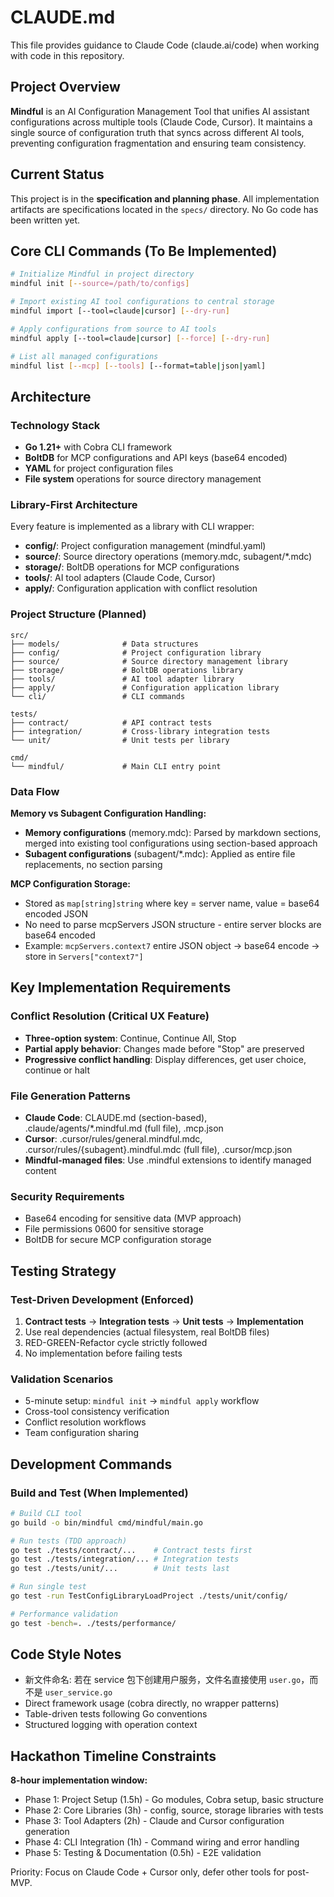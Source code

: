 # CLAUDE.md

This file provides guidance to Claude Code (claude.ai/code) when working with code in this repository.

## Project Overview

**Mindful** is an AI Configuration Management Tool that unifies AI assistant configurations across multiple tools (Claude Code, Cursor). It maintains a single source of configuration truth that syncs across different AI tools, preventing configuration fragmentation and ensuring team consistency.

## Current Status

This project is in the **specification and planning phase**. All implementation artifacts are specifications located in the `specs/` directory. No Go code has been written yet.

## Core CLI Commands (To Be Implemented)

```bash
# Initialize Mindful in project directory
mindful init [--source=/path/to/configs]

# Import existing AI tool configurations to central storage
mindful import [--tool=claude|cursor] [--dry-run]

# Apply configurations from source to AI tools
mindful apply [--tool=claude|cursor] [--force] [--dry-run]

# List all managed configurations
mindful list [--mcp] [--tools] [--format=table|json|yaml]
```

## Architecture

### Technology Stack
- **Go 1.21+** with Cobra CLI framework
- **BoltDB** for MCP configurations and API keys (base64 encoded)
- **YAML** for project configuration files
- **File system** operations for source directory management

### Library-First Architecture
Every feature is implemented as a library with CLI wrapper:

- **config/**: Project configuration management (mindful.yaml)
- **source/**: Source directory operations (memory.mdc, subagent/*.mdc)
- **storage/**: BoltDB operations for MCP configurations
- **tools/**: AI tool adapters (Claude Code, Cursor)
- **apply/**: Configuration application with conflict resolution

### Project Structure (Planned)
```
src/
├── models/              # Data structures
├── config/              # Project configuration library
├── source/              # Source directory management library  
├── storage/             # BoltDB operations library
├── tools/               # AI tool adapter library
├── apply/               # Configuration application library
└── cli/                 # CLI commands

tests/
├── contract/            # API contract tests
├── integration/         # Cross-library integration tests
└── unit/                # Unit tests per library

cmd/
└── mindful/             # Main CLI entry point
```

### Data Flow

**Memory vs Subagent Configuration Handling:**
- **Memory configurations** (memory.mdc): Parsed by markdown sections, merged into existing tool configurations using section-based approach
- **Subagent configurations** (subagent/*.mdc): Applied as entire file replacements, no section parsing

**MCP Configuration Storage:**
- Stored as `map[string]string` where key = server name, value = base64 encoded JSON
- No need to parse mcpServers JSON structure - entire server blocks are base64 encoded
- Example: `mcpServers.context7` entire JSON object → base64 encode → store in `Servers["context7"]`

## Key Implementation Requirements

### Conflict Resolution (Critical UX Feature)
- **Three-option system**: Continue, Continue All, Stop
- **Partial apply behavior**: Changes made before "Stop" are preserved
- **Progressive conflict handling**: Display differences, get user choice, continue or halt

### File Generation Patterns
- **Claude Code**: CLAUDE.md (section-based), .claude/agents/*.mindful.md (full file), .mcp.json
- **Cursor**: .cursor/rules/general.mindful.mdc, .cursor/rules/{subagent}.mindful.mdc (full file), .cursor/mcp.json
- **Mindful-managed files**: Use .mindful extensions to identify managed content

### Security Requirements
- Base64 encoding for sensitive data (MVP approach)
- File permissions 0600 for sensitive storage
- BoltDB for secure MCP configuration storage

## Testing Strategy

### Test-Driven Development (Enforced)
1. **Contract tests** → **Integration tests** → **Unit tests** → **Implementation**
2. Use real dependencies (actual filesystem, real BoltDB files)
3. RED-GREEN-Refactor cycle strictly followed
4. No implementation before failing tests

### Validation Scenarios
- 5-minute setup: `mindful init` → `mindful apply` workflow
- Cross-tool consistency verification
- Conflict resolution workflows
- Team configuration sharing

## Development Commands

### Build and Test (When Implemented)
```bash
# Build CLI tool
go build -o bin/mindful cmd/mindful/main.go

# Run tests (TDD approach)
go test ./tests/contract/...    # Contract tests first
go test ./tests/integration/... # Integration tests  
go test ./tests/unit/...        # Unit tests last

# Run single test
go test -run TestConfigLibraryLoadProject ./tests/unit/config/

# Performance validation
go test -bench=. ./tests/performance/
```

## Code Style Notes

- 新文件命名: 若在 service 包下创建用户服务，文件名直接使用 `user.go`，而不是 `user_service.go`
- Direct framework usage (cobra directly, no wrapper patterns)
- Table-driven tests following Go conventions
- Structured logging with operation context

## Hackathon Timeline Constraints

**8-hour implementation window:**
- Phase 1: Project Setup (1.5h) - Go modules, Cobra setup, basic structure
- Phase 2: Core Libraries (3h) - config, source, storage libraries with tests
- Phase 3: Tool Adapters (2h) - Claude and Cursor configuration generation  
- Phase 4: CLI Integration (1h) - Command wiring and error handling
- Phase 5: Testing & Documentation (0.5h) - E2E validation

Priority: Focus on Claude Code + Cursor only, defer other tools for post-MVP.